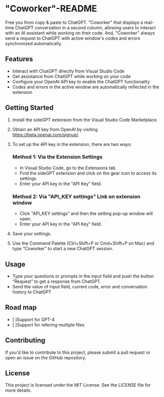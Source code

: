 # "Coworker"-README

Free you from copy & paste to ChatGPT.
"Coworker" that displays a real-time ChatGPT conversation in a second column, allowing users to interact with an AI assistant while working on their code. And, "Coworker" always send a request to ChatGPT with active window's codes and errors synchronized automatically.

## Features

- Interact with ChatGPT directly from Visual Studio Code
- Get assistance from ChatGPT while working on your code
- Configure your OpenAI API key to enable the ChatGPT functionality
- Codes and errors in the active window are automatically reflected in the extension

## Getting Started

1. Install the sideGPT extension from the Visual Studio Code Marketplace.
2. Obtain an API key from OpenAI by visiting https://beta.openai.com/signup/.
3. To set up the API key in the extension, there are two ways:

   ### Method 1: Via the Extension Settings
   - In Visual Studio Code, go to the Extensions tab.
   - Find the sideGPT extension and click on the gear icon to access its settings.
   - Enter your API key in the "API Key" field.

   ### Method 2: Via "API_KEY settings” Link on extension window
   - Click "API_KEY settings” and then the setting pop-up window will open.
   - Enter your API key in the "API Key" field.

4. Save your settings.
5. Use the Command Palette (Ctrl+Shift+P or Cmd+Shift+P on Mac) and type “Coworker" to start a new ChatGPT session.

## Usage

- Type your questions or prompts in the input field and push the button “Request” to get a response from ChatGPT.
- Send  the value of input field, current code, error and conversation history to ChatGPT

## Road map

- [ ]Support for GPT-4
- [ ]Support for refering multiple files

## Contributing

If you'd like to contribute to this project, please submit a pull request or open an issue on the GitHub repository.

## License

This project is licensed under the MIT License. See the LICENSE file for more details.
